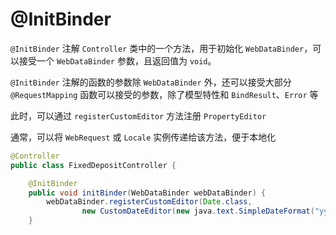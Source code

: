 # @InitBinder

`@InitBinder` 注解 `Controller` 类中的一个方法，用于初始化 `WebDataBinder`，可以接受一个 `WebDataBinder` 参数，且返回值为 `void`。

`@InitBinder` 注解的函数的参数除 `WebDataBinder` 外，还可以接受大部分 `@RequestMapping` 函数<span data-type="text" parent-style="color: var(--b3-card-info-color);background-color: var(--b3-card-info-background);">可以接受的参数</span>，除了模型特性和 `BindResult`、`Error` 等

此时，可以通过 `registerCustomEditor` 方法注册 `PropertyEditor`

通常，可以将 `WebRequest` 或 `Locale` 实例传递给该方法，便于本地化

```java
@Controller
public class FixedDepositController {

    @InitBinder
    public void initBinder(WebDataBinder webDataBinder) {
        webDataBinder.registerCustomEditor(Date.class, 
                new CustomDateEditor(new java.text.SimpleDateFormat("yyyy-MM-dd"), false));
    }
```

‍
